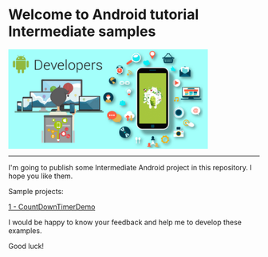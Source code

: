 # Welcome to Android tutorial Intermediate samples

<img width="400"  alt="Android tutorial samples for biginner" align="middle" src="./readmeImage.png" />
<hr>
I'm going to publish some Intermediate Android project in this repository. I hope you like them.

Sample projects:

[1 - CountDownTimerDemo](https://github.com/mahmood-ghaem/AndroidTutorialSamples_Intermediate/wiki/1-CountDownTimer-Demo)


I would be happy to know your feedback and help me to develop these examples.

Good luck!
